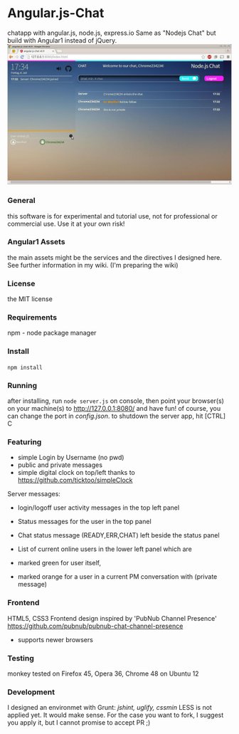 # Angular.js-Chat
chatapp with angular.js, node.js, express.io
Same as "Nodejs Chat" but build with Angular1 instead of jQuery. 
![screenshot](screenshots/screen.jpg "Angularjs chat")

### General
this software is for experimental and tutorial use, not for professional or commercial use. Use it at your own risk! 

### Angular1 Assets
the main assets might be the services and the directives I designed here. See further information in my wiki. (I'm preparing the wiki)

### License
the MIT license

### Requirements
npm - node package manager

### Install
`npm install` 

### Running
after installing, run `node server.js` on console, then point your browser(s) on your machine(s) to 
http://127.0.0.1:8080/ and have fun! of course, you can change the port in *config.json*. to shutdown the server app, hit [CTRL] C

### Featuring
 - simple Login by Username (no pwd)
 - public and private messages
 - simple digital clock on top/left thanks to https://github.com/ticktoo/simpleClock

Server messages:
 - login/logoff user activity messages in the top left panel
 - Status messages for the user in the top panel 
 - Chat status message (READY,ERR,CHAT) left beside the status panel 

 - List of current online users in the lower left panel which are
 - marked green for user itself,
 - marked orange for a user in a current PM conversation with (private message)

### Frontend  
HTML5, CSS3 Frontend design inspired by 'PubNub Channel Presence' 
https://github.com/pubnub/pubnub-chat-channel-presence
 - supports newer browsers

### Testing
monkey tested on Firefox 45, Opera 36, Chrome 48 on Ubuntu 12

### Development
I designed an environmet with Grunt: *jshint, uglify, cssmin*
LESS is not applied yet. It would make sense. For the case you want to fork, I suggest you apply it, but I cannot promise to accept PR ;) 
